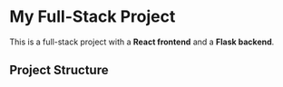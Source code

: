 # My Full-Stack Project

This is a full-stack project with a **React frontend** and a **Flask backend**.

## Project Structure
